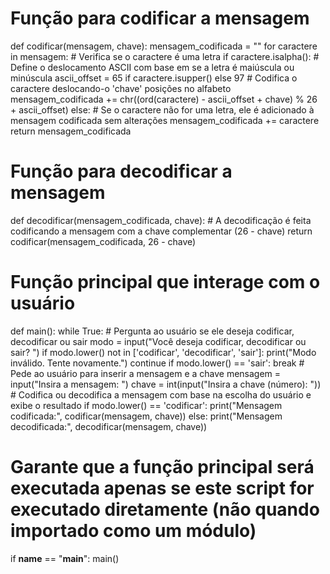 # Função para codificar a mensagem
def codificar(mensagem, chave):
    mensagem_codificada = ""
    for caractere in mensagem:
        # Verifica se o caractere é uma letra
        if caractere.isalpha():
            # Define o deslocamento ASCII com base em se a letra é maiúscula ou minúscula
            ascii_offset = 65 if caractere.isupper() else 97
            # Codifica o caractere deslocando-o 'chave' posições no alfabeto
            mensagem_codificada += chr((ord(caractere) - ascii_offset + chave) % 26 + ascii_offset)
        else:
            # Se o caractere não for uma letra, ele é adicionado à mensagem codificada sem alterações
            mensagem_codificada += caractere
    return mensagem_codificada

# Função para decodificar a mensagem
def decodificar(mensagem_codificada, chave):
    # A decodificação é feita codificando a mensagem com a chave complementar (26 - chave)
    return codificar(mensagem_codificada, 26 - chave)

# Função principal que interage com o usuário
def main():
    while True:
        # Pergunta ao usuário se ele deseja codificar, decodificar ou sair
        modo = input("Você deseja codificar, decodificar ou sair? ")
        if modo.lower() not in ['codificar', 'decodificar', 'sair']:
            print("Modo inválido. Tente novamente.")
            continue
        if modo.lower() == 'sair':
            break
        # Pede ao usuário para inserir a mensagem e a chave
        mensagem = input("Insira a mensagem: ")
        chave = int(input("Insira a chave (número): "))
        # Codifica ou decodifica a mensagem com base na escolha do usuário e exibe o resultado
        if modo.lower() == 'codificar':
            print("Mensagem codificada:", codificar(mensagem, chave))
        else:
            print("Mensagem decodificada:", decodificar(mensagem, chave))

# Garante que a função principal será executada apenas se este script for executado diretamente (não quando importado como um módulo)
if __name__ == "__main__":
    main()
